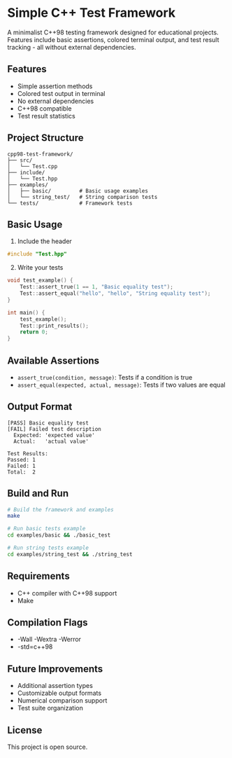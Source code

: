 # Simple C++ Test Framework

A minimalist C++98 testing framework designed for educational projects. Features include basic assertions, colored terminal output, and test result tracking - all without external dependencies.

## Features
- Simple assertion methods
- Colored test output in terminal
- No external dependencies
- C++98 compatible
- Test result statistics

## Project Structure
```
cpp98-test-framework/
├── src/
│   └── Test.cpp
├── include/
│   └── Test.hpp
├── examples/
│   ├── basic/         # Basic usage examples
│   └── string_test/   # String comparison tests
└── tests/             # Framework tests
```

## Basic Usage

1. Include the header
```cpp
#include "Test.hpp"
```

2. Write your tests
```cpp
void test_example() {
    Test::assert_true(1 == 1, "Basic equality test");
    Test::assert_equal("hello", "hello", "String equality test");
}

int main() {
    test_example();
    Test::print_results();
    return 0;
}
```

## Available Assertions
- `assert_true(condition, message)`: Tests if a condition is true
- `assert_equal(expected, actual, message)`: Tests if two values are equal

## Output Format
```
[PASS] Basic equality test
[FAIL] Failed test description
  Expected: 'expected value'
  Actual:   'actual value'

Test Results:
Passed: 1
Failed: 1
Total:  2
```

## Build and Run
```bash
# Build the framework and examples
make

# Run basic tests example
cd examples/basic && ./basic_test

# Run string tests example
cd examples/string_test && ./string_test
```

## Requirements
- C++ compiler with C++98 support
- Make

## Compilation Flags
- -Wall -Wextra -Werror
- -std=c++98

## Future Improvements
- Additional assertion types
- Customizable output formats
- Numerical comparison support
- Test suite organization

## License
This project is open source.
